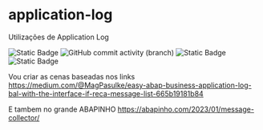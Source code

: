 # application-log
 Utilizações de Application Log

![Static Badge](https://img.shields.io/badge/development-abap-blue)
![GitHub commit activity (branch)](https://img.shields.io/github/commit-activity/t/edmilson-nascimento/application-log)
![Static Badge](https://img.shields.io/badge/miriam_batista-abap-red)
![Static Badge](https://img.shields.io/badge/alexandra_espada-abap-pink)


Vou criar as cenas baseadas nos links
https://medium.com/@MagPasulke/easy-abap-business-application-log-bal-with-the-interface-if-reca-message-list-665b19181b84

E tambem no grande ABAPINHO
https://abapinho.com/2023/01/message-collector/